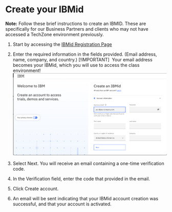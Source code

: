 # Create your IBMid

**Note:**  Follow these brief instructions to create an IBMID. These are specifically for our Business Partners and clients who may not have accessed a TechZone environment previously. 

1. Start by accessing the [IBMid Registration Page](https://www.ibm.com/account/reg/signup?formid=urx-19776&)
2. Enter the required information in the fields provided. (Email address, name, company, and country.)
[!IMPORTANT] 
Your email address becomes your IBMid, which you will use to access the class environment!
![create-IBMid](assets/create-IBMid.png)

4. Select Next. You will receive an email containing a one-time verification code.
5. In the Verification field, enter the code that provided in the email.
6. Click Create account.
7. An email will be sent indicating that your IBMid account creation was successful, and that your account is activated.    
